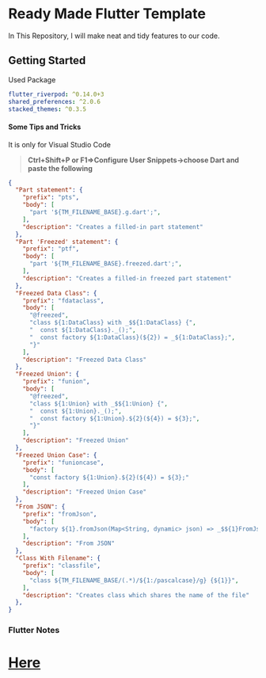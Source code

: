 # Ready Made Flutter Template

In This Repository, I will make neat and tidy features to our code.

## Getting Started

Used Package

```yaml
flutter_riverpod: ^0.14.0+3
shared_preferences: ^2.0.6
stacked_themes: ^0.3.5
```

#### Some Tips and Tricks

It is only for Visual Studio Code

> **Ctrl+Shift+P or F1=>Configure User Snippets->choose Dart and paste the following**

```json
{
  "Part statement": {
    "prefix": "pts",
    "body": [
      "part '${TM_FILENAME_BASE}.g.dart';",
    ],
    "description": "Creates a filled-in part statement"
  },
  "Part 'Freezed' statement": {
    "prefix": "ptf",
    "body": [
      "part '${TM_FILENAME_BASE}.freezed.dart';",
    ],
    "description": "Creates a filled-in freezed part statement"
  },
  "Freezed Data Class": {
    "prefix": "fdataclass",
    "body": [
      "@freezed",
      "class ${1:DataClass} with _$${1:DataClass} {",
      "  const ${1:DataClass}._();",
      "  const factory ${1:DataClass}(${2}) = _${1:DataClass};",
      "}"
    ],
    "description": "Freezed Data Class"
  },
  "Freezed Union": {
    "prefix": "funion",
    "body": [
      "@freezed",
      "class ${1:Union} with _$${1:Union} {",
      "  const ${1:Union}._();",
      "  const factory ${1:Union}.${2}(${4}) = ${3};",
      "}"
    ],
    "description": "Freezed Union"
  },
  "Freezed Union Case": {
    "prefix": "funioncase",
    "body": [
      "const factory ${1:Union}.${2}(${4}) = ${3};"
    ],
    "description": "Freezed Union Case"
  },
  "From JSON": {
    "prefix": "fromJson",
    "body": [
      "factory ${1}.fromJson(Map<String, dynamic> json) => _$${1}FromJson(json);"
    ],
    "description": "From JSON"
  },
  "Class With Filename": {
    "prefix": "classfile",
    "body": [
      "class ${TM_FILENAME_BASE/(.*)/${1:/pascalcase}/g} {${1}}",
    ],
    "description": "Creates class which shares the name of the file"
  },
} 
```



### Flutter Notes

**[Here](https://github.com/PhyoLinMg/ReadyMadeFlutterTemplate/blob/main/Flutter%20Notes.md)**
=======
